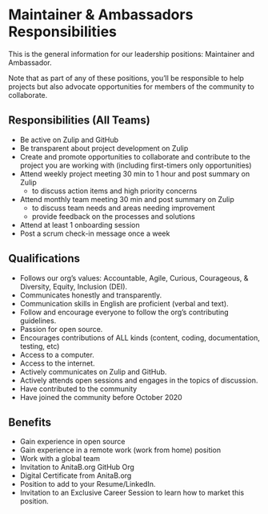 # Maintainer & Ambassadors Responsibilities

This is the general information for our leadership positions: Maintainer and Ambassador.

Note that as part of any of these positions, you’ll be responsible to help projects but also advocate opportunities for members of the community to collaborate.

## Responsibilities (All Teams)

- Be active on Zulip and GitHub
- Be transparent about project development on Zulip
- Create and promote opportunities to collaborate and contribute to the project you are working with (including first-timers only opportunities)
- Attend weekly project meeting 30 min to 1 hour and post summary on Zulip
    - to discuss action items and high priority concerns
- Attend monthly team meeting 30 min and post summary on Zulip
    - to discuss team needs and areas needing improvement
    - provide feedback on the processes and solutions 
- Attend at least 1 onboarding session
- Post a scrum check-in message once a week

## Qualifications

- Follows our org’s values: Accountable, Agile, Curious, Courageous, & Diversity, Equity, Inclusion (DEI).
- Communicates honestly and transparently.
- Communication skills in English are proficient (verbal and text).
- Follow and encourage everyone to follow the org’s contributing guidelines.
- Passion for open source.
- Encourages contributions of ALL kinds (content, coding, documentation, testing, etc)
- Access to a computer.
- Access to the internet.
- Actively communicates on Zulip and GitHub.
- Actively attends open sessions and engages in the topics of discussion.
- Have contributed to the community
- Have joined the community before October 2020

## Benefits

- Gain experience in open source
- Gain experience in a remote work (work from home) position
- Work with a global team
- Invitation to AnitaB.org GitHub Org
- Digital Certificate from AnitaB.org
- Position to add to your Resume/LinkedIn.
- Invitation to an Exclusive Career Session to learn how to market this position.

